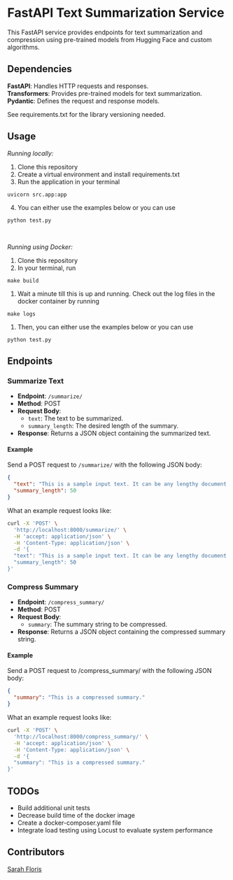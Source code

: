 # FastAPI Text Summarization Service

This FastAPI service provides endpoints for text summarization and compression using pre-trained models from Hugging Face and custom algorithms.

## Dependencies
**FastAPI**: Handles HTTP requests and responses. <br>
**Transformers**: Provides pre-trained models for text summarization.<br>
**Pydantic**: Defines the request and response models.

See requirements.txt for the library versioning needed.

## Usage

*Running locally:*

1. Clone this repository
2. Create a virtual environment and install requirements.txt 
3. Run the application in your terminal
```
uvicorn src.app:app
```
4. You can either use the examples below or you can use 
```
python test.py
```
<br>

*Running using Docker:*

1. Clone this repository
2. In your terminal, run 
```
make build
```
1. Wait a minute till this is up and running. Check out the log files in the docker container by running
```
make logs
``` 
1. Then, you can either use the examples below or you can use 
```
python test.py
``` 

## Endpoints

### Summarize Text

- **Endpoint**: `/summarize/`
- **Method**: POST
- **Request Body**:
  - `text`: The text to be summarized.
  - `summary_length`: The desired length of the summary.
- **Response**: Returns a JSON object containing the summarized text.

#### Example
Send a POST request to `/summarize/` with the following JSON body:

```json
{
  "text": "This is a sample input text. It can be any lengthy document or article. This service will summarize it for you.",
  "summary_length": 50
}
```
What an example request looks like:

```bash
curl -X 'POST' \
  'http://localhost:8000/summarize/' \
  -H 'accept: application/json' \
  -H 'Content-Type: application/json' \
  -d '{
  "text": "This is a sample input text. It can be any lengthy document or article. This service will summarize it for you.",
  "summary_length": 50
}'
```

### Compress Summary

- **Endpoint**: `/compress_summary/`
- **Method**: POST
- **Request Body**:
  - `summary`: The summary string to be compressed.
- **Response**: Returns a JSON object containing the compressed summary string.

#### Example
Send a POST request to /compress_summary/ with the following JSON body:

```json
{
  "summary": "This is a compressed summary."
}
```

What an example request looks like:
```bash
curl -X 'POST' \
  'http://localhost:8000/compress_summary/' \
  -H 'accept: application/json' \
  -H 'Content-Type: application/json' \
  -d '{
  "summary": "This is a compressed summary."
}'
```

## TODOs
* Build additional unit tests
* Decrease build time of the docker image
* Create a docker-composer.yaml file 
* Integrate load testing using Locust to evaluate system performance

## Contributors

[Sarah Floris](https://github.com/sdf94)

